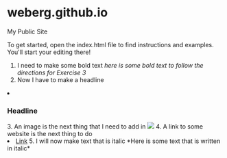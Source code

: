 weberg.github.io
=====================

My Public Site

To get started, open the index.html file to find instructions and examples. You'll start your editing there!

1. I need to make some bold text
*here is some bold text to follow the directions for Exercise 3*
2. Now I have to make a headline
<li> <h3>Headline</h3></li>
3. An image is the next thing that I need to add in
<img src=http://www.thehulltruth.com/attachments/boating-outdoor-photos/110717d1271377980-hard-beat-offshore-sunrise-img_8909.jpg</li>
4. A link to some website is the next thing to do
<li><a href=http://www.coastal.edu/>Link</a>
5. I will now make text that is italic
*Here is some text that is written in italic*
